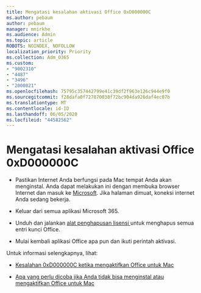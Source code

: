 ```yaml
---
title: Mengatasi kesalahan aktivasi Office 0xD000000C
ms.author: pebaum
author: pebaum
manager: mnirkhe
ms.audience: Admin
ms.topic: article
ROBOTS: NOINDEX, NOFOLLOW
localization_priority: Priority
ms.collection: Adm_O365
ms.custom:
- "9002310"
- "4487"
- "3496"
- "2000021"
ms.openlocfilehash: 75795c357442799e41c39df2f963e126c944e9f0
ms.sourcegitcommit: f28dafa0f727870038f72bc904da926daf4ec07b
ms.translationtype: MT
ms.contentlocale: id-ID
ms.lasthandoff: 06/05/2020
ms.locfileid: "44582562"
---
```

# <a name="resolve-office-activation-error-0xd000000c"></a>Mengatasi kesalahan aktivasi Office 0xD000000C

- Pastikan Internet Anda berfungsi pada Mac tempat Anda akan menginstal. Anda dapat melakukan ini dengan membuka browser Internet dan masuk ke [Microsoft](https://www.microsoft.com). Jika halaman dimuat, koneksi internet Anda sedang bekerja.

- Keluar dari semua aplikasi Microsoft 365.

- Unduh dan jalankan [alat penghapusan lisensi ](https://go.microsoft.com/fwlink/?linkid=849815)untuk menghapus semua entri kunci Office.

- Mulai kembali aplikasi Office apa pun dan ikuti perintah aktivasi.

Untuk informasi selengkapnya, lihat:

- [Kesalahan 0xD000000C ketika mengaktifkan Office untuk Mac ](https://support.office.com/article/error-0xd000000c-when-activating-office-for-mac-da865931-4658-4829-ba2d-8133390c6d25)

- [Apa yang perlu dicoba jika Anda tidak bisa menginstal atau mengaktifkan Office untuk Mac](https://support.office.com/article/what-to-try-if-you-can-t-install-or-activate-office-for-mac-5efba2b4-b1e6-4e5f-bf3c-6ab945d03dea)
